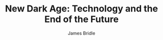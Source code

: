 ---
title: "New Dark Age: Technology and the End of the Future"
subtitle: ""
description: ""
layout: book
author: James Bridle
started: 2018-03-08
read: 2018-12-28
status: read
rating: 5
color: 
cover: 
pages: 304
link: 
---